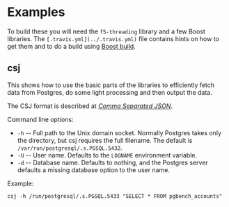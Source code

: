 # Examples

To build these you will need the `f5-threading` library and a few Boost libraries. The `[.travis.yml](../.travis.yml)` file contains hints on how to get them and to do a build using [Boost build](http://www.boost.org/build/).


## csj

This shows how to use the basic parts of the libraries to efficiently fetch data from Postgres, do some light processing and then output the data.

The CSJ format is described at _[Comma Separated JSON](http://www.kirit.com/Comma%20Separated%20JSON)_.

Command line options:

* `-h` -- Full path to the Unix domain socket. Normally Postgres takes only the directory, but csj requires the full filename. The default is `/var/run/postgresql/.s.PGSQL.5432`.
* `-U` -- User name. Defaults to the `LOGNAME` environment variable.
* `-d` -- Database name. Defaults to nothing, and the Postgres server defaults a missing database option to the user name.

Example:

    csj -h /run/postgresql/.s.PGSQL.5433 "SELECT * FROM pgbench_accounts"

